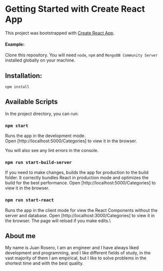 # Getting Started with Create React App

This project was bootstrapped with [Create React App](https://github.com/facebook/create-react-app).

#### Example:  
Clone this repository. You will need `node`, `npm` and `MongoDB Community Server` installed globally on your machine.  

## Installation:

`npm install`  

## Available Scripts

In the project directory, you can run:

### `npm start`

Runs the app in the development mode.\
Open [http://localhost:5000/Categories] to view it in the browser.

You will also see any lint errors in the console.

### `npm run start-build-server`

If you need to make changes,  builds the app for production to the build folder.
It correctly bundles React in production mode and optimizes the build for the best performance.
Open [http://localhost:5000/Categories] to view it in the browser. 

### `npm run start-react`

Runs the app in the client mode for view the React Components without the server and database.
Open [http://localhost:3000/Categories] to view it in the browser.
The page will reload if you make edits.\

## About me

My name is Juan Rosero, I am an engineer and I have always liked development and programming, and I like different fields of study, in the vast majority of them I am empirical, but I like to solve problems in the shortest time and with the best quality.


